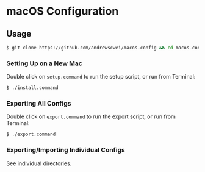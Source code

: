 # macOS Configuration

## Usage

```sh
$ git clone https://github.com/andrewscwei/macos-config && cd macos-config
```

### Setting Up on a New Mac

Double click on `setup.command` to run the setup script, or run from Terminal:

```sh
$ ./install.command
```

### Exporting All Configs

Double click on `export.command` to run the export script, or run from Terminal:

```sh
$ ./export.command
```

### Exporting/Importing Individual Configs

See individual directories.
